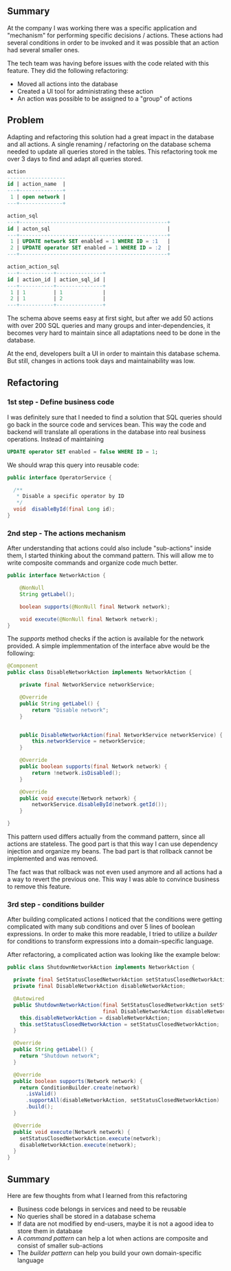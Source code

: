 ## Summary

At the company I was working there was a specific application and "mechanism" for
performing specific decisions / actions. These actions had several conditions in order to
be invoked and it was possible that an action had several smaller ones.

The tech team was having before issues with the code related with this feature. They did the
following refactoring:

*   Moved all actions into the database
*   Created a UI tool for administrating these action
*   An action was possible to be assigned to a "group" of actions

## Problem

Adapting and refactoring this solution had a great impact in the database and
all actions. A single renaming / refactoring on the database schema needed
to update all queries stored in the tables. This refactoring took me over 3 days to find and
adapt all queries stored.


```sql
action
-------------------
id | action_name  |
---+--------------+
 1 | open network |
---+--------------+

action_sql
---+------------------------------------------------+
id | acton_sql                                      |
---+------------------------------------------------+
 1 | UPDATE network SET enabled = 1 WHERE ID = :1   |
 2 | UPDATE operator SET enabled = 1 WHERE ID = :2  |
---+------------------------------------------------+

action_action_sql
---+-----------+---------------+
id | action_id | action_sql_id |
---+-----------+---------------+
 1 | 1         | 1             |
 2 | 1         | 2             |
---+-----------+---------------+
```

The schema above seems easy at first sight, but after we add 50 actions with over 200 SQL
queries and many groups and inter-dependencies, it becomes very hard to maintain since all
adaptations need to be done in the database.

At the end, developers built a UI in order to maintain this database schema. But still, changes
in actions took days and maintainability was low.

## Refactoring

### 1st step - Define business code

I was definitely sure that I needed to find a solution that SQL queries should go back
in the source code and services bean.  This way the code and backend will translate all
operations in the database into real business operations. Instead of maintaining

```sql
UPDATE operator SET enabled = false WHERE ID = 1;
```

We should wrap this query into reusable code:

```java
public interface OperatorService {

  /**
   * Disable a specific operator by ID
   */
  void  disableById(final Long id);
}
```

### 2nd step - The actions mechanism

After understanding that actions could also include "sub-actions" inside them, I started
thinking about the command pattern. This will allow me to write composite commands
and organize code much better.

```java
public interface NetworkAction {

	@NonNull
	String getLabel();

	boolean supports(@NonNull final Network network);

	void execute(@NonNull final Network network);
}
```

The _supports_ method checks if the action is available for the network provided.
A simple implemmentation of the interface abve would be the following:

```java
@Component
public class DisableNetworkAction implements NetworkAction {

	private final NetworkService networkService;

	@Override
	public String getLabel() {
		return "Disable network";
	}


	public DisableNetworkAction(final NetworkService networkService) {
		this.networkService = networkService;
	}

	@Override
	public boolean supports(final Network network) {
		return !network.isDisabled();
	}

	@Override
	public void execute(Network network) {
		networkService.disableById(network.getId());
	}

}
```

This pattern used differs actually from the command pattern, since all actions
are stateless. The good part is that this way I can use dependency injection
and organize my beans. The bad part is that rollback cannot be implemented and
was removed.

The fact was that rollback was not even used anymore and all actions had a
a way to revert the previous one. This way I was able to convince business to
remove this feature.

### 3rd step - conditions builder

After building complicated actions I noticed that the conditions were getting
complicated with many sub conditions and over 5 lines of boolean expressions.
In order to make this more readable, I tried to utilize a *builder* for
conditions to transform expressions into a domain-specific language.

After refactoring, a complicated action was looking like the example below:

```java
public class ShutdownNetworkAction implements NetworkAction {

  private final SetStatusClosedNetworkAction setStatusClosedNetworkAction;
  private final DisableNetworkAction disableNetworkAction;

  @Autowired
  public ShutdownNetworkAction(final SetStatusClosedNetworkAction setStatusClosedNetworkAction,
                               final DisableNetworkAction disableNetworkAction) {
    this.disableNetworkAction = disableNetworkAction;
    this.setStatusClosedNetworkAction = setStatusClosedNetworkAction;
  }

  @Override
  public String getLabel() {
    return "Shutdown network";
  }

  @Override
  public boolean supports(Network network) {
    return ConditionBuilder.create(network)
      .isValid()
      .supportAll(disableNetworkAction, setStatusClosedNetworkAction)
      .build();
  }

  @Override
  public void execute(Network network) {
    setStatusClosedNetworkAction.execute(network);
    disableNetworkAction.execute(network);
  }
}
```

## Summary

Here are few thoughts from what I learned from this refactoring

*   Business code belongs in services and need to be reusable
*   No queries shall be stored in a database schema
*   If data are not modified by end-users, maybe it is not a agood idea to
    store them in database
*   A _command pattern_ can help a lot when actions are composite and consist
    of smaller sub-actions
*   The *builder pattern* can help you build your own domain-specific language
